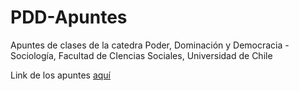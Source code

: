 # PDD-Apuntes
Apuntes de clases de la catedra Poder, Dominación y Democracia - Sociología, Facultad de CIencias Sociales, Universidad de Chile  

Link de los apuntes [aquí]([https://martin-venegas-m.github.io/PDD-Apuntes/)
